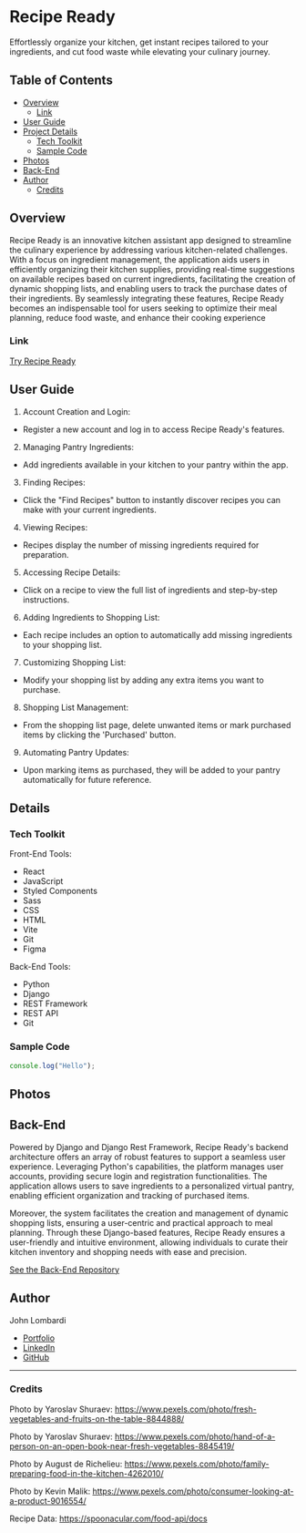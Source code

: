 # Recipe Ready

Effortlessly organize your kitchen, get instant recipes tailored to your ingredients, and cut food waste while elevating your culinary journey.

## Table of Contents

- [Overview](#overview)
  - [Link](#link)
- [User Guide](#user-guide)
- [Project Details](#project-details)
  - [Tech Toolkit](#tech-toolkit)
  - [Sample Code](#sample-code)
- [Photos](#photos)
- [Back-End](#back-end)
- [Author](#author)
  - [Credits](#credits)

## Overview

Recipe Ready is an innovative kitchen assistant app designed to streamline the culinary experience by addressing various kitchen-related challenges. With a focus on ingredient management, the application aids users in efficiently organizing their kitchen supplies, providing real-time suggestions on available recipes based on current ingredients, facilitating the creation of dynamic shopping lists, and enabling users to track the purchase dates of their ingredients. By seamlessly integrating these features, Recipe Ready becomes an indispensable tool for users seeking to optimize their meal planning, reduce food waste, and enhance their cooking experience

### Link

[Try Recipe Ready](https://johnlombardi389.github.io/recipe-ready)

## User Guide

1. Account Creation and Login:

- Register a new account and log in to access Recipe Ready's features.

2. Managing Pantry Ingredients:

- Add ingredients available in your kitchen to your pantry within the app.

3. Finding Recipes:

- Click the "Find Recipes" button to instantly discover recipes you can make with your current ingredients.

4. Viewing Recipes:

- Recipes display the number of missing ingredients required for preparation.

5. Accessing Recipe Details:

- Click on a recipe to view the full list of ingredients and step-by-step instructions.

6. Adding Ingredients to Shopping List:

- Each recipe includes an option to automatically add missing ingredients to your shopping list.

7. Customizing Shopping List:

- Modify your shopping list by adding any extra items you want to purchase.

8. Shopping List Management:

- From the shopping list page, delete unwanted items or mark purchased items by clicking the 'Purchased' button.

9. Automating Pantry Updates:

- Upon marking items as purchased, they will be added to your pantry automatically for future reference.

## Details

### Tech Toolkit

Front-End Tools:

- React
- JavaScript
- Styled Components
- Sass
- CSS
- HTML
- Vite
- Git
- Figma

Back-End Tools:

- Python
- Django
- REST Framework
- REST API
- Git

### Sample Code

```javascript
console.log("Hello");
```

## Photos

## Back-End

Powered by Django and Django Rest Framework, Recipe Ready's backend architecture offers an array of robust features to support a seamless user experience. Leveraging Python's capabilities, the platform manages user accounts, providing secure login and registration functionalities. The application allows users to save ingredients to a personalized virtual pantry, enabling efficient organization and tracking of purchased items.

Moreover, the system facilitates the creation and management of dynamic shopping lists, ensuring a user-centric and practical approach to meal planning. Through these Django-based features, Recipe Ready ensures a user-friendly and intuitive environment, allowing individuals to curate their kitchen inventory and shopping needs with ease and precision.

[See the Back-End Repository](https://github.com/johnlombardi389/recipe-ready-backend)

## Author

John Lombardi

- [Portfolio](https://johnlombardi389.github.io/portfolio/)
- [LinkedIn](https://www.linkedin.com/in/johnlombardi389/)
- [GitHub](https://github.com/johnlombardi389)

---

### Credits

Photo by Yaroslav Shuraev: https://www.pexels.com/photo/fresh-vegetables-and-fruits-on-the-table-8844888/

Photo by Yaroslav Shuraev: https://www.pexels.com/photo/hand-of-a-person-on-an-open-book-near-fresh-vegetables-8845419/

Photo by August de Richelieu: https://www.pexels.com/photo/family-preparing-food-in-the-kitchen-4262010/

Photo by Kevin Malik: https://www.pexels.com/photo/consumer-looking-at-a-product-9016554/

Recipe Data: https://spoonacular.com/food-api/docs
